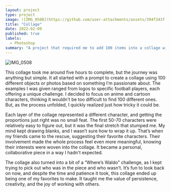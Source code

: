 ```yaml
---
layout: project
type: project
image: ![IMG_0508](https://github.com/user-attachments/assets/394f343f-31eb-467c-b0f3-469b3325bf1f)
title: "Collage"
date: 2022-02-09
published: true
labels:
  - Photoshop
summary: "A project that required me to add 100 items into a collage with a specific theme."
---
```


![IMG_0508](https://github.com/user-attachments/assets/80082a9f-d65f-4bee-a158-d4d689a3bd49)

This collage took me around five hours to complete, but the journey was anything but simple. It all started with a prompt to create a collage using 100 different objects or photos based on something I’m passionate about. The examples I was given ranged from logos to specific football players, each offering a unique challenge. I decided to focus on anime and cartoon characters, thinking it wouldn't be too difficult to find 100 different ones. But, as the process unfolded, I quickly realized just how tricky it could be.

Each layer of the collage represented a different character, and getting the proportions just right was no small feat. The first 50-70 characters were relatively easy to figure out, but it was the final stretch that stumped me. My mind kept drawing blanks, and I wasn’t sure how to wrap it up. That’s when my friends came to the rescue, suggesting their favorite characters. Their involvement made the whole process feel even more meaningful, knowing their interests were woven into the collage. It became a personal, collaborative piece in a way I hadn't expected.

The collage also turned into a bit of a “Where’s Waldo” challenge, as I kept trying to pick out who was in the piece and who wasn’t. It’s fun to look back on now, and despite the time and patience it took, this collage ended up being one of my favorites to make. It taught me the value of persistence, creativity, and the joy of working with others.


